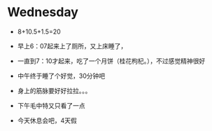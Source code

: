 # Wednesday

- 8+10.5+1.5=20

- 早上6：07起来上了厕所，又上床睡了，
- 一直到7：10才起来，吃了一个月饼（桂花枸杞。），不过感觉精神很好
- 中午终于睡了个好觉，30分钟吧
- 身上的筋脉要好好拉拉。。。
- 下午毛中特又只看了一点
- 今天休息会吧，4天假

